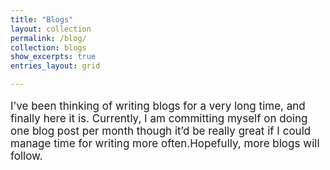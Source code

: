 ```yaml
---
title: "Blogs"
layout: collection
permalink: /blog/
collection: blogs
show_excerpts: true
entries_layout: grid

---
```

<style>
.inner-page {font-size: 17px;}
</style>

<p class='inner-page'>
I’ve been thinking of writing blogs for a very long time, and finally here it is. Currently, I am committing myself on doing one blog post per month though it’d be really great if I could manage time for writing more often.Hopefully, more blogs will follow.
</p>
